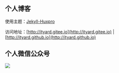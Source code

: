 ## 个人博客

使用主题：[Jekyll-Huxpro](https://github.com/Huxpro/huxpro.github.io)

访问地址：[http://ityard.gitee.io](http://ityard.gitee.io) | [http://ityard.github.io](http://ityard.github.io)

## 个人微信公众号

![](https://files-cdn.cnblogs.com/files/ityard/gzh.bmp)
